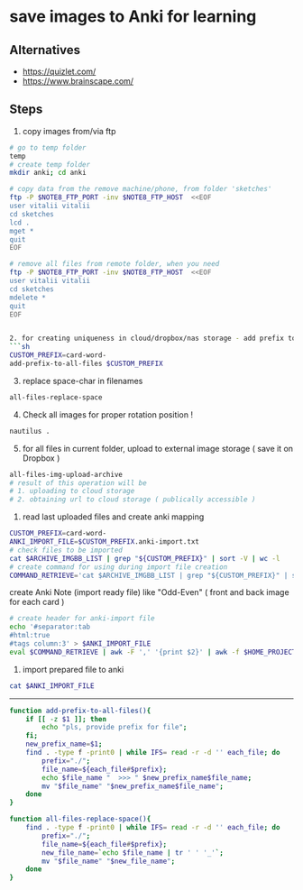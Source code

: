 # save images to Anki for learning

## Alternatives
* https://quizlet.com/
* https://www.brainscape.com/

## Steps
1. copy images from/via ftp
```sh
# go to temp folder
temp
# create temp folder 
mkdir anki; cd anki

# copy data from the remove machine/phone, from folder 'sketches'
ftp -P $NOTE8_FTP_PORT -inv $NOTE8_FTP_HOST  <<EOF
user vitalii vitalii
cd sketches
lcd .
mget *
quit
EOF

# remove all files from remote folder, when you need
ftp -P $NOTE8_FTP_PORT -inv $NOTE8_FTP_HOST  <<EOF
user vitalii vitalii
cd sketches
mdelete *
quit
EOF


2. for creating uniqueness in cloud/dropbox/nas storage - add prefix to files  anki-wordcards
```sh
CUSTOM_PREFIX=card-word-
add-prefix-to-all-files $CUSTOM_PREFIX
```

3. replace space-char in filenames
```sh
all-files-replace-space
```

4. Check all images for proper rotation position !
```sh 
nautilus .
```

5. for all files in current folder, upload to external image storage ( save it on Dropbox )
```sh
all-files-img-upload-archive
# result of this operation will be 
# 1. uploading to cloud storage
# 2. obtaining url to cloud storage ( publically accessible )
```

1. read last uploaded files and create anki mapping 
```sh
CUSTOM_PREFIX=card-word-
ANKI_IMPORT_FILE=$CUSTOM_PREFIX.anki-import.txt
# check files to be imported
cat $ARCHIVE_IMGBB_LIST | grep "${CUSTOM_PREFIX}" | sort -V | wc -l
# create command for using during import file creation
COMMAND_RETRIEVE='cat $ARCHIVE_IMGBB_LIST | grep "${CUSTOM_PREFIX}" | sort -V '
```
create Anki Note (import ready file) like "Odd-Even" ( front and back image for each card )
```sh
# create header for anki-import file
echo '#separator:tab
#html:true
#tags column:3' > $ANKI_IMPORT_FILE
eval $COMMAND_RETRIEVE | awk -F ',' '{print $2}' | awk -f $HOME_PROJECTS_GITHUB/bash-example/awk/shrink-lines-to-columns.awk | awk -F '<=>' '{print $1" "$2}' | awk '{print "\"<img src=\"\""$1"\"\">\"\t""\"<img src=\"\""$2"\"\">\""}' >> $ANKI_IMPORT_FILE
```

1. import prepared file to anki
```sh
cat $ANKI_IMPORT_FILE
```


------------------
```sh
function add-prefix-to-all-files(){ 
    if [[ -z $1 ]]; then
        echo "pls, provide prefix for file";
    fi;
    new_prefix_name=$1;
    find . -type f -print0 | while IFS= read -r -d '' each_file; do
        prefix="./";
        file_name=${each_file#$prefix};
        echo $file_name "  >>> " $new_prefix_name$file_name;
        mv "$file_name" "$new_prefix_name$file_name";
    done
}

function all-files-replace-space(){ 
    find . -type f -print0 | while IFS= read -r -d '' each_file; do
        prefix="./";
        file_name=${each_file#$prefix};
        new_file_name=`echo $file_name | tr ' ' '_'`;
        mv "$file_name" "$new_file_name";
    done
}

```